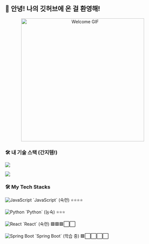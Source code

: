 ## 👋 안녕! 나의 깃허브에 온 걸 환영해!
<p align="center">
  <img src="https://media.giphy.com/media/LmN8Nxq4V7xN3x6QvP/giphy.gif" alt="Welcome GIF" width="400"/>
  <!-- GIPHY나 imgur 같은 외부 링크도 가능! -->
</p>

### 🛠️ 내 기술 스택 (간지템!)

<p align="left">
  <img src="https://skillicons.dev/icons?i=py,java,js,html,premiererpro,aftereffects" />
</p>

<p align="left">
  <img src="https://skillicons.dev/icons?i=py, java, js, html, pr, ae&theme=dark" /><br>
</p>



### 🛠️ My Tech Stacks

<p align="left">
  <!-- JavaScript (숙련) -->
  <img src="https://skillicons.dev/icons?i=js" alt="JavaScript" /> `JavaScript` (숙련) ⭐⭐⭐⭐
</p>
<p align="left">
  <!-- Python (능숙) -->
  <img src="https://skillicons.dev/icons?i=py" alt="Python" /> `Python` (능숙) ⭐⭐⭐
</p>
<p align="left">
  <!-- React (숙련) -->
  <img src="https://skillicons.dev/icons?i=react" alt="React" /> `React` (숙련) 🟩🟩🟩⬜⬜
</p>
<p align="left">
  <!-- Spring Boot (학습 중) -->
  <img src="https://skillicons.dev/icons?i=spring" alt="Spring Boot" /> `Spring Boot` (학습 중) 🟩⬜⬜⬜⬜
</p>
